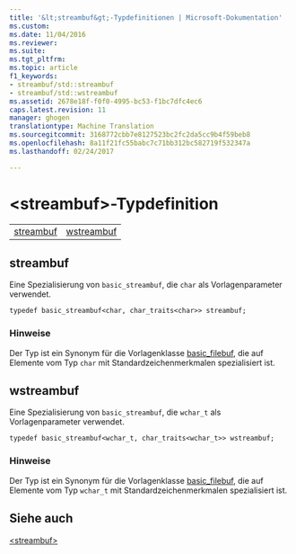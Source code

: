 ```yaml
---
title: '&lt;streambuf&gt;-Typdefinitionen | Microsoft-Dokumentation'
ms.custom: 
ms.date: 11/04/2016
ms.reviewer: 
ms.suite: 
ms.tgt_pltfrm: 
ms.topic: article
f1_keywords:
- streambuf/std::streambuf
- streambuf/std::wstreambuf
ms.assetid: 2678e18f-f0f0-4995-bc53-f1bc7dfc4ec6
caps.latest.revision: 11
manager: ghogen
translationtype: Machine Translation
ms.sourcegitcommit: 3168772cbb7e8127523bc2fc2da5cc9b4f59beb8
ms.openlocfilehash: 8a11f21fc55babc7c71bb312bc582719f532347a
ms.lasthandoff: 02/24/2017

---
```

# <a name="ltstreambufgt-typedefs"></a>&lt;streambuf&gt;-Typdefinition
|||  
|-|-|  
|[streambuf](#streambuf)|[wstreambuf](#wstreambuf)|  
  
##  <a name="streambuf"></a> streambuf  
 Eine Spezialisierung von `basic_streambuf`, die `char` als Vorlagenparameter verwendet.  
  
```
typedef basic_streambuf<char, char_traits<char>> streambuf;
```  
  
### <a name="remarks"></a>Hinweise  
 Der Typ ist ein Synonym für die Vorlagenklasse [basic_filebuf](../standard-library/basic-streambuf-class.md), die auf Elemente vom Typ `char` mit Standardzeichenmerkmalen spezialisiert ist.  
  
##  <a name="wstreambuf"></a> wstreambuf  
 Eine Spezialisierung von `basic_streambuf`, die `wchar_t` als Vorlagenparameter verwendet.  
  
```
typedef basic_streambuf<wchar_t, char_traits<wchar_t>> wstreambuf;
```  
  
### <a name="remarks"></a>Hinweise  
 Der Typ ist ein Synonym für die Vorlagenklasse [basic_filebuf](../standard-library/basic-streambuf-class.md), die auf Elemente vom Typ `wchar_t` mit Standardzeichenmerkmalen spezialisiert ist.  
  
## <a name="see-also"></a>Siehe auch  
 [\<streambuf>](../standard-library/streambuf.md)




